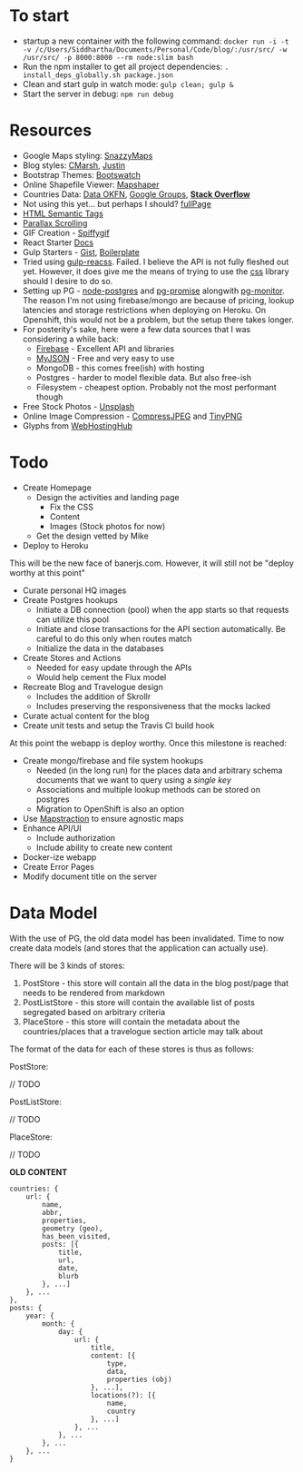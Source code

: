 # To start

- startup a new container with the following command: `docker run -i -t -v /c/Users/Siddhartha/Documents/Personal/Code/blog/:/usr/src/ -w /usr/src/ -p 8000:8000 --rm node:slim bash`
- Run the npm installer to get all project dependencies: `. install_deps_globally.sh package.json`
- Clean and start gulp in watch mode: `gulp clean; gulp &`
- Start the server in debug: `npm run debug`

# Resources

- Google Maps styling: [SnazzyMaps](https://snazzymaps.com/)
- Blog styles: [CMarsh](http://www.crmarsh.com/script/), [Justin](http://www.justinyan.com/posts/2015/self-esteem/)
- Bootstrap Themes: [Bootswatch](https://bootswatch.com/)
- Online Shapefile Viewer: [Mapshaper](http://www.mapshaper.org/)
- Countries Data: [Data OKFN](http://data.okfn.org/data/datasets/geo-boundaries-world-110m), [Google Groups](https://groups.google.com/forum/#!topic/d3-js/cTVo0Uci5x4), **[Stack Overflow](http://stackoverflow.com/questions/9542834/geojson-world-database)**
- Not using this yet... but perhaps I should? [fullPage](https://github.com/alvarotrigo/fullPage.js)
- [HTML Semantic Tags](http://html5doctor.com/downloads/h5d-sectioning-flowchart.pdf)
- [Parallax Scrolling](https://ihatetomatoes.net/how-to-create-a-parallax-scrolling-website/)
- GIF Creation - [Spiffygif](http://spiffygif.com/)
- React Starter [Docs](https://github.com/webpack/react-starter/blob/master/NOTES/HowStuffWorks.md)
- Gulp Starters - [Gist](https://gist.github.com/mlouro/8886076), [Boilerplate](https://github.com/christianalfoni/react-app-boilerplate/blob/master/gulpfile.js)
- Tried using [gulp-reacss](https://github.com/yodairish/gulp-reacss). Failed. I believe the API is not fully fleshed out yet. However, it does give me the means of trying to use the [css](https://github.com/reworkcss/css) library should I desire to do so.
- Setting up PG - [node-postgres](https://github.com/brianc/node-postgres) and [pg-promise](https://github.com/vitaly-t/pg-promise) alongwith [pg-monitor](https://github.com/vitaly-t/pg-monitor). The reason I'm not using firebase/mongo are because of pricing, lookup latencies and storage restrictions when deploying on Heroku. On Openshift, this would not be a problem, but the setup there takes longer.
- For posterity's sake, here were a few data sources that I was considering a while back:
  - [Firebase](https://www.firebase.com/) - Excellent API and libraries
  - [MyJSON](http://myjson.com/) - Free and very easy to use
  - MongoDB - this comes free(ish) with hosting
  - Postgres - harder to model flexible data. But also free-ish
  - Filesystem - cheapest option. Probably not the most performant though
- Free Stock Photos - [Unsplash](https://unsplash.com/)
- Online Image Compression - [CompressJPEG](http://compressjpeg.com/) and [TinyPNG](https://tinypng.com/)
- Glyphs from [WebHostingHub](http://www.webhostinghub.com/glyphs/)

# Todo

- Create Homepage
  - Design the activities and landing page
    - Fix the CSS
    - Content
    - Images (Stock photos for now)
  - Get the design vetted by Mike
- Deploy to Heroku

This will be the new face of banerjs.com. However, it will still not be "deploy worthy at this point"

- Curate personal HQ images
- Create Postgres hookups
  - Initiate a DB connection (pool) when the app starts so that requests can utilize this pool
  - Initiate and close transactions for the API section automatically. Be careful to do this only when routes match
  - Initialize the data in the databases
- Create Stores and Actions
  - Needed for easy update through the APIs
  - Would help cement the Flux model
- Recreate Blog and Travelogue design
  - Includes the addition of Skrollr
  - Includes preserving the responsiveness that the mocks lacked
- Curate actual content for the blog
- Create unit tests and setup the Travis CI build hook

At this point the webapp is deploy worthy. Once this milestone is reached:

- Create mongo/firebase and file system hookups
  - Needed (in the long run) for the places data and arbitrary schema documents that we want to query using a *single key*
  - Associations and multiple lookup methods can be stored on postgres
  - Migration to OpenShift is also an option
- Use [Mapstraction](http://mapstraction.com/) to ensure agnostic maps
- Enhance API/UI
  - Include authorization
  - Include ability to create new content
- Docker-ize webapp
- Create Error Pages
- Modify document title on the server

# Data Model

With the use of PG, the old data model has been invalidated. Time to now create data models (and stores that the application can actually use).

There will be 3 kinds of stores:

1. PostStore - this store will contain all the data in the blog post/page that needs to be rendered from markdown
1. PostListStore - this store will contain the available list of posts segregated based on arbitrary criteria
1. PlaceStore - this store will contain the metadata about the countries/places that a travelogue section article may talk about

The format of the data for each of these stores is thus as follows:

PostStore:

// TODO

PostListStore:

// TODO

PlaceStore:

// TODO

**OLD CONTENT**

	countries: {
		url: {
			name,
			abbr,
			properties,
			geometry (geo),
			has_been_visited,
			posts: [{
				title,
				url,
				date,
				blurb
			}, ...]
		}, ...
	},
	posts: {
		year: {
			month: {
				day: {
					url: {
						title,
						content: [{
							type,
							data,
							properties (obj)
						}, ...],
						locations(?): [{
							name,
							country
						}, ...]
					}, ...
				}, ...
			}, ...
		}, ...
	}
